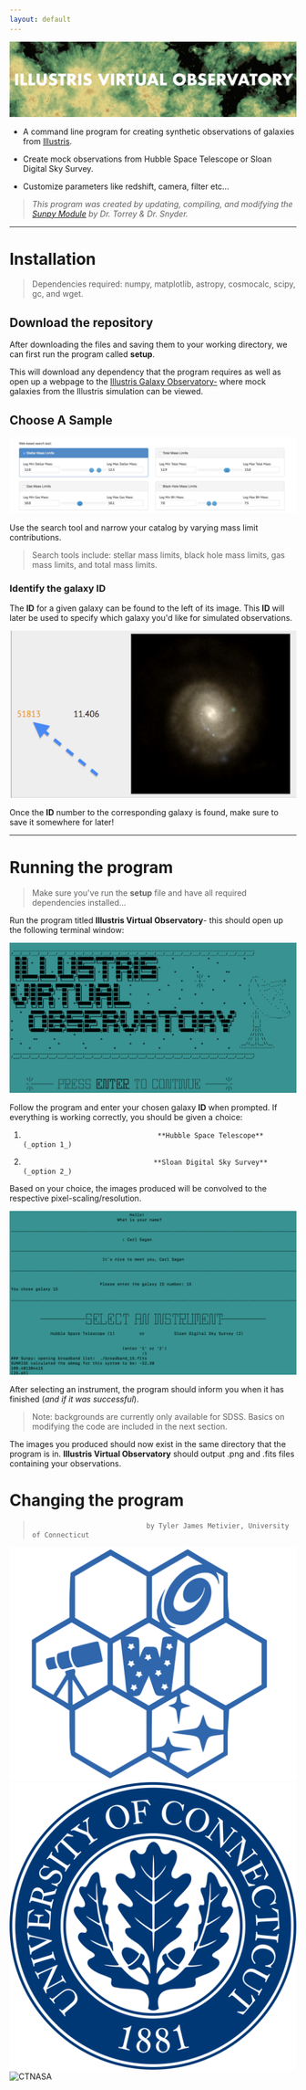 ```yaml
---
layout: default
---
```

![Logo](new.png)

*   A command line program for creating synthetic observations of galaxies from [Illustris](http://www.illustris-project.org/).

*   Create mock observations from Hubble Space Telescope or Sloan Digital Sky Survey.

*   Customize parameters like redshift, camera, filter etc...


>_This program was created by updating, compiling, and modifying the [Sunpy Module](http://www.github.com/ptorrey/sunpy/) by Dr. Torrey & Dr. Snyder._
* * *

# Installation

>Dependencies required: numpy, matplotlib, astropy, cosmocalc, scipy, gc, and wget.

## Download the repository

After downloading the files and saving them to your working directory, we can first run the program called **setup**.  

This will download any dependency that the program requires as well as open up a webpage to the [Illustris Galaxy Observatory-](http://www.illustris-project.org/galaxy_obs/) where mock galaxies from the Illustris simulation can be viewed. 

## Choose A Sample

![Search](p1.png)

Use the search tool and narrow your catalog by varying mass limit contributions. 

>Search tools include: stellar mass limits, black hole mass limits, gas mass limits, and total mass limits.


### Identify the galaxy ID

The **ID** for a given galaxy can be found to the left of its image. This **ID** will later be used to specify which galaxy you'd like for simulated observations. 

![ID](p2.png)

Once the **ID** number to the corresponding galaxy is found, make sure to save it somewhere for later! 

* * * 

# Running the program
> Make sure you've run the **setup** file and have all required dependencies installed...

Run the program titled **Illustris Virtual Observatory**- this should open up the following terminal window:

![Program](p3.png)

Follow the program and enter your chosen galaxy **ID** when prompted. If everything is working correctly, you should be given a choice:

1.                                      **Hubble Space Telescope** (_option 1_)

2.                                     **Sloan Digital Sky Survey** (_option 2_)

Based on your choice, the images produced will be convolved to the respective pixel-scaling/resolution. 

![Also Program](p4.png)

After selecting an instrument, the program should inform you when it has finished (_and if it was successful_). 

>Note: backgrounds are currently only available for SDSS. Basics on modifying the code are included in the next section.

The images you produced should now exist in the same directory that the program is in. **Illustris Virtual Observatory** should output .png and .fits files containing your observations. 


# Changing the program

>
>                                 by Tyler James Metivier, University of Connecticut
>

![whitlogo](whitlogo.png)
![uconn](uconn.png)
![CTNASA](ctnasa.png)

















